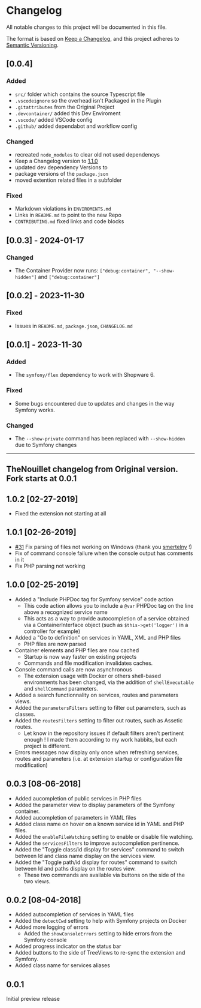 # Changelog

<!-- markdownlint-configure-file
{
  "MD024": { "siblings_only": true }
}
-->

All notable changes to this project will be documented in this file.

The format is based on [Keep a Changelog](https://keepachangelog.com/en/1.1.0/),
and this project adheres to [Semantic Versioning](https://semver.org/spec/v2.0.0.html).

## [0.0.4]

### Added

- `src/` folder which contains the source Typescript file
- `.vscodeignore` so the overhead isn't Packaged in the Plugin
- `.gitattributes` from the Original Project
- `.devcontainer/` added this Dev Enviroment
- `.vscode/` added VSCode config
- `.github/` added dependabot and workflow config

### Changed

- recreated `node_modules` to clear old not used dependencys
- Keep a Changelog version to [1.1.0](https://keepachangelog.com/en/1.1.0/)
- updated dev dependency Versions to
- package versions of the `package.json`
- moved extention related files in a subfolder

### Fixed

- Markdown violations in `ENVIROMENTS.md`
- Links in `README.md` to point to the new Repo
- `CONTRIBUTING.md` fixed links and code blocks

## [0.0.3] - 2024-01-17

### Changed

- The Container Provider now runs: `["debug:container", "--show-hidden"]` and `["debug:container"]`

## [0.0.2] - 2023-11-30

### Fixed

- Issues in `README.md`, `package.json`, `CHANGELOG.md`

## [0.0.1] - 2023-11-30

### Added

- The `symfony/flex` dependency to work with Shopware 6.

### Fixed

- Some bugs encountered due to updates and changes in the way Symfony works.

### Changed

- The `--show-private` command has been replaced with `--show-hidden` due to Symfony changes

---

## **TheNouillet changelog from Original version. Fork starts at 0.0.1**

## 1.0.2 [02-27-2019]

- Fixed the extension not starting at all

## 1.0.1 [02-26-2019]

- [#31](https://github.com/TheNouillet/symfony-vscode/pull/31) Fix parsing of files not working on Windows (thank you [smertelny](https://github.com/smertelny) !)
- Fix of command console failure when the console output has comments in it
- Fix PHP parsing not working

## 1.0.0 [02-25-2019]

- Added a "Include PHPDoc tag for Symfony service" code action
  - This code action allows you to include a `@var` PHPDoc tag on the line above a recognized service name
  - This acts as a way to provide autocompletion of a service obtained via a ContainerInterface object (such as `$this->get('logger')` in a controller for example)
- Added a "Go to definition" on services in YAML, XML and PHP files
  - PHP files are now parsed
- Container elements and PHP files are now cached
  - Startup is now way faster on existing projects
  - Commands and file modification invalidates caches.
- Console command calls are now asynchronous
  - The extension usage with Docker or others shell-based environments has been changed, via the addition of `shellExecutable` and `shellCommand` parameters.
- Added a search functionnality on services, routes and parameters views.
- Added the `parametersFilters` setting to filter out parameters, such as classes.
- Added the `routesFilters` setting to filter out routes, such as Assetic routes.
  - Let know in the repository issues if default filters aren't pertinent enough ! I made them according to my work habbits, but each project is different.
- Errors messages now display only once when refreshing services, routes and parameters (i.e. at extension startup or configuration file modification)

## 0.0.3 [08-06-2018]

- Added aucompletion of public services in PHP files
- Added the parameter view to display parameters of the Symfony container.
- Added aucompletion of parameters in YAML files
- Added class name on hover on a known service id in YAML and PHP files.
- Added the `enableFileWatching` setting to enable or disable file watching.
- Added the `servicesFilters` to improve autocompletion pertinence.
- Added the "Toggle class/id display for services" command to switch between Id and class name display on the services view.
- Added the "Toggle path/id display for routes" command to switch between Id and paths display on the routes view.
  - These two commands are available via buttons on the side of the two views.

## 0.0.2 [08-04-2018]

- Added autocompletion of services in YAML files
- Added the `detectCwd` setting to help with Symfony projects on Docker
- Added more logging of errors
  - Added the `showConsoleErrors` setting to hide errors from the Symfony console
- Added progress indicator on the status bar
- Added buttons to the side of TreeViews to re-sync the extension and Symfony.
- Added class name for services aliases

## 0.0.1

Initial preview release
